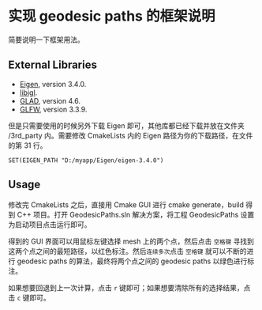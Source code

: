 # 实现 geodesic paths 的框架说明

简要说明一下框架用法。

## External Libraries

* [Eigen](https://gitlab.com/libeigen/eigen/-/releases/3.4-rc1), version 3.4.0.
* [libigl](https://github.com/libigl/libigl).
* [GLAD](https://glad.dav1d.de/), version 4.6.
* [GLFW](https://www.glfw.org/), version 3.3.9.

但是只需要使用的时候另外下载 Eigen 即可，其他库都已经下载并放在文件夹 /3rd_party 内。需要修改 CmakeLists 内的 Eigen 路径为你的下载路径，在文件的第 31 行。
```
SET(EIGEN_PATH "D:/myapp/Eigen/eigen-3.4.0")
```


## Usage

修改完 CmakeLists 之后，直接用 Cmake GUI 进行 cmake generate，build 得到 C++ 项目。打开 GeodesicPaths.sln 解决方案，将工程 GeodesicPaths 设置为启动项目点击运行即可。

得到的 GUI 界面可以用鼠标左键选择 mesh 上的两个点，然后点击 `空格键` 寻找到这两个点之间的最短路径，以红色标注。然后`连续多次`点击 `空格键` 就可以不断的进行 geodesic paths 的算法，最终将两个点之间的 geodesic paths 以绿色进行标注。

如果想要回退到上一次计算，点击 `r` 键即可；如果想要清除所有的选择结果，点击 `c` 键即可。
